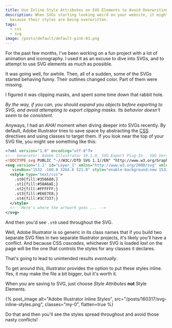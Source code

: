 ```yaml
---
title: Use Inline Style Attributes on SVG Elements to Avoid Overwriting Styles
description: When SVGs starting looking weird on your website, it might be
  because their styles are being overwritten.
tags:
  - css
  - svg
image: /posts/default/default-pink-03.png
---
```


For the past few months, I've been working on a fun project with a lot of animation and iconography. I used it as an excuse to dive into SVGs, and to attempt to use SVG elements as much as possible.

It was going well, for awhile. Then, all of a sudden, some of the SVGs started behaving funny. Their outlines changed color. Part of them were missing.

I figured it was clipping masks, and spent some time down that rabbit hole.

_By the way, if you can, you should expand you objects before exporting to SVG, and avoid attempting to export clipping masks. Its behavior doesn't seem to be consistent._

Anyways, I had an _AHA!_ moment when diving deeper into SVGs recently. By default, Adobe Illustrator tries to save space by abstracting the [CSS](/posts/wtf-is-css/) directives and using classes to target them. If you look near the top of your SVG file, you might see something like this:

```xml
<?xml version="1.0" encoding="utf-8"?>
<!-- Generator: Adobe Illustrator 19.1.0, SVG Export Plug-In . SVG Version: 6.00 Build 0)  -->
<!DOCTYPE svg PUBLIC "-//W3C//DTD SVG 1.1//EN" "http://www.w3.org/Graphics/SVG/1.1/DTD/svg11.dtd">
<svg version="1.1" id="Layer_1" xmlns="http://www.w3.org/2000/svg" xmlns:xlink="http://www.w3.org/1999/xlink" x="0px" y="0px"
   viewBox="1532 -160.8 3264.6 521.8" style="enable-background:new 1532 -160.8 3264.6 521.8;" xml:space="preserve">
  <style type="text/css">
    .st0{fill:#356680;}
    .st1{fill:#58A6AE;}
    .st2{fill:#FFFFFF;}
    .st3{fill:#E6E7E8;}
    .st4{fill:#3C7337;}
  </style>
  <!-- Here's where the artwork goes ... -->
</svg>
```

And then you'd see `.st0` used throughout the SVG.

Well, Adobe Illustrator is so generic in its class names that if you build two separate SVG files in two separate Illustrator projects, it's likely you'll have a conflict. And because CSS _cascades_, whichever SVG is loaded _last_ on the page will be the one that controls the styles for any classes it declares.

That's going to lead to unintended results _eventually_.

To get around this, Illustrator provides the option to put these styles inline. Yes, it may make the file a bit bigger, but it's worth it.

When you are saving to SVG, just choose _Style Attributes_ **not** Style Elements.

{% post_image
    alt="Adobe Illustrator Inline Styles",
    src="/posts/160317/svg-inline-styles.png",
    classes="my-0",
    flatten=true %}

Do that and then you'll see the styles spread throughout and avoid those nasty conflicts!
